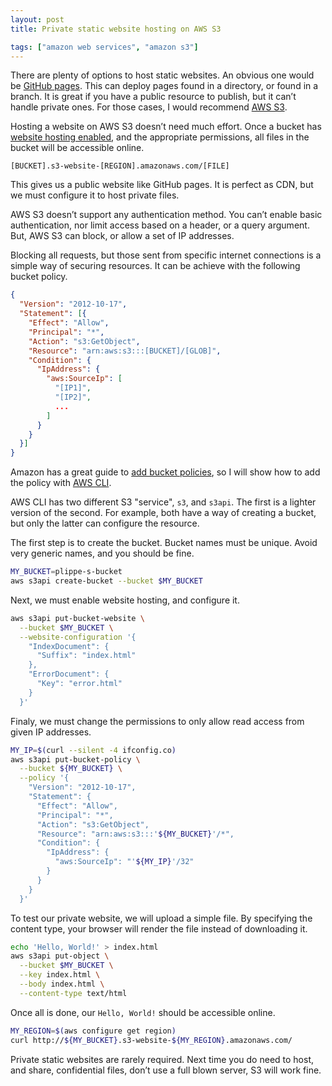 ```yaml
---
layout: post
title: Private static website hosting on AWS S3

tags: ["amazon web services", "amazon s3"]
---
```


There are plenty of options to host static websites. An obvious one would be [GitHub pages](https://pages.github.com/). This can deploy pages found in a directory, or found in a branch. It is great if you have a public resource to publish, but it can’t handle private ones. For those cases, I would recommend [AWS S3](https://aws.amazon.com/s3/).

Hosting a website on AWS S3 doesn’t need much effort. Once a bucket has [website hosting enabled](https://docs.aws.amazon.com/AmazonS3/latest/dev/EnableWebsiteHosting.html), and the appropriate permissions, all files in the bucket will be accessible online.

```
[BUCKET].s3-website-[REGION].amazonaws.com/[FILE]
```

This gives us a public website like GitHub pages. It is perfect as CDN, but we must configure it to host private files.

AWS S3 doesn’t support any authentication method. You can’t enable basic authentication, nor limit access based on a header, or a query argument. But, AWS S3 can block, or allow a set of IP addresses.

Blocking all requests, but those sent from specific internet connections is a simple way of securing resources. It can be achieve with the following bucket policy.

```json
{
  "Version": "2012-10-17",
  "Statement": [{
    "Effect": "Allow",
    "Principal": "*",
    "Action": "s3:GetObject",
    "Resource": "arn:aws:s3:::[BUCKET]/[GLOB]",
    "Condition": {
      "IpAddress": {
        "aws:SourceIp": [
          "[IP1]",
          "[IP2]",
          ...
        ]
      }
    }
  }]
}
```

Amazon has a great guide to [add bucket policies](https://docs.aws.amazon.com/AmazonS3/latest/user-guide/add-bucket-policy.html), so I will show how to add the policy with [AWS CLI](https://aws.amazon.com/cli/).

AWS CLI has two different S3 "service", `s3`, and `s3api`. The first is a lighter version of the second. For example, both have a way of creating a bucket, but only the latter can configure the resource.

The first step is to create the bucket. Bucket names must be unique. Avoid very generic names, and you should be fine.

```sh
MY_BUCKET=plippe-s-bucket
aws s3api create-bucket --bucket $MY_BUCKET
```

Next, we must enable website hosting, and configure it.

```sh
aws s3api put-bucket-website \
  --bucket $MY_BUCKET \
  --website-configuration '{
    "IndexDocument": {
      "Suffix": "index.html"
    },
    "ErrorDocument": {
      "Key": "error.html"
    }
  }'
```

Finaly, we must change the permissions to only allow read access from given IP addresses.

```sh
MY_IP=$(curl --silent -4 ifconfig.co)
aws s3api put-bucket-policy \
  --bucket ${MY_BUCKET} \
  --policy '{
    "Version": "2012-10-17",
    "Statement": {
      "Effect": "Allow",
      "Principal": "*",
      "Action": "s3:GetObject",
      "Resource": "arn:aws:s3:::'${MY_BUCKET}'/*",
      "Condition": {
        "IpAddress": {
          "aws:SourceIp": "'${MY_IP}'/32"
        }
      }
    }
  }'
```

To test our private website, we will upload a simple file. By specifying the content type, your browser will render the file instead of downloading it.

```sh
echo 'Hello, World!' > index.html
aws s3api put-object \
  --bucket $MY_BUCKET \
  --key index.html \
  --body index.html \
  --content-type text/html
```

Once all is done, our `Hello, World!` should be accessible online.

```sh
MY_REGION=$(aws configure get region)
curl http://${MY_BUCKET}.s3-website-${MY_REGION}.amazonaws.com/
```

Private static websites are rarely required. Next time you do need to host, and share, confidential files, don’t use a full blown server, S3 will work fine.

